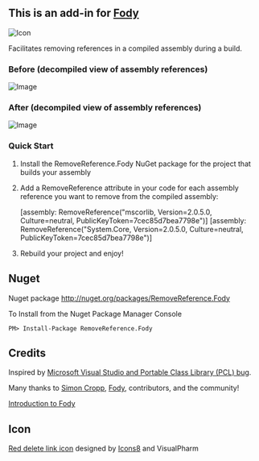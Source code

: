 ## This is an add-in for [Fody](https://github.com/Fody/Fody/)

![Icon](https://raw.github.com/icnocop/RemoveReference.Fody/master/Icons/delete-link-32.png)

Facilitates removing references in a compiled assembly during a build.

### Before (decompiled view of assembly references)

![Image](https://raw.github.com/icnocop/RemoveReference.Fody/master/Images/Before.png)

### After (decompiled view of assembly references)

![Image](https://raw.github.com/icnocop/RemoveReference.Fody/master/Images/After.png)

### Quick Start

1. Install the RemoveReference.Fody NuGet package for the project that builds your assembly

2. Add a RemoveReference attribute in your code for each assembly reference you want to remove from the compiled assembly:

    [assembly: RemoveReference("mscorlib, Version=2.0.5.0, Culture=neutral, PublicKeyToken=7cec85d7bea7798e")]
    [assembly: RemoveReference("System.Core, Version=2.0.5.0, Culture=neutral, PublicKeyToken=7cec85d7bea7798e")]

3. Rebuild your project and enjoy!

## Nuget 

Nuget package http://nuget.org/packages/RemoveReference.Fody

To Install from the Nuget Package Manager Console 
    
    PM> Install-Package RemoveReference.Fody

## Credits

Inspired by [Microsoft Visual Studio and Portable Class Library (PCL) bug](https://connect.microsoft.com/VisualStudio/feedback/details/779370/vs2012-incorrectly-resolves-mscorlib-version-when-referencing-pcl-assembly).

Many thanks to [Simon Cropp](https://twitter.com/SimonCropp), [Fody](https://github.com/Fody/Fody/), contributors, and the community!

[Introduction to Fody](http://github.com/Fody/Fody/wiki/SampleUsage)

## Icon

<a href="http://www.iconsdb.com/red-icons/delete-link-icon.html" target="_blank">Red delete link icon</a> designed by <a href="http://icons8.com/" target="_blank">Icons8</a> and <a rhef="http://www.visualpharm.com/" target="_blank" >VisualPharm</a>